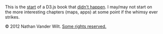 This is the [start](http://n.exts.ch/2013/04/new_d3_book) of a D3.js book that [didn't happen](http://n.exts.ch/2013/08/status). I may/may not start on the more interesting chapters (maps, apps) at some point if the whimsy ever strikes.

© 2012 Nathan Vander Wilt. [Some rights reserved.](http://creativecommons.org/licenses/by-nc/4.0/)